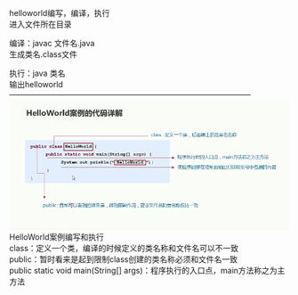 helloworld编写，编译，执行  
进入文件所在目录  

编译：javac 文件名.java  
生成类名.class文件  

执行：java  类名  
输出helloworld  
———————————————————————————————  
![图片案例](https://github.com/ing616477657/javastudy/blob/main/productImg/helloworld%E6%A1%88%E4%BE%8B.png)  
HelloWorld案例编写和执行  
class：定义一个类，编译的时候定义的类名称和文件名可以不一致  
public：暂时看来是起到限制class创建的类名称必须和文件名一致  
public static void main(String[] args)：程序执行的入口点，main方法称之为主方法  

